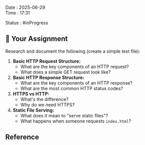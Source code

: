 
Date : 2025-06-29  
Time : 17:31

Status :  #inProgress 
## 🔧 **Your Assignment**

Research and document the following (create a simple text file):

1. **Basic HTTP Request Structure:**
    - What are the key components of an HTTP request?
    - What does a simple GET request look like?
2. **Basic HTTP Response Structure:**
    - What are the key components of an HTTP response?
    - What are the most common HTTP status codes?
3. **HTTPS vs HTTP:**
    - What's the difference?
    - Why do we need HTTPS?
4. **Static File Serving:**
    - What does it mean to "serve static files"?
    - What happens when someone requests `index.html`?










## Reference